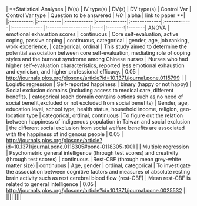 | **Statistical Analyses	|  IV(s)  |  IV type(s) |  DV(s)  |  DV type(s)  |  Control Var | Control Var type  | Question to be answered | _H0_ | alpha | link to paper **| 
|:----------:|:----------|:------------|:-------------|:-------------|:------------|:------------- |:------------------|:----:|:-------:|:-------| ANOVA | emotional exhaustion scores | continuous | Core self-evaluation, active coping, passive coping | continuous, categorical | gender, age, job ranking, work experience, | categorical, ordinal | This study aimed to determine the potential association between core self-evaluation, mediating role of coping styles and the burnout syndrome among Chinese nurses | Nurses who had higher self-evaluation characteristics, reported less emotional exhaustion and cynicism, and higher professional efficacy. | 0.05 | http://journals.plos.org/plosone/article?id=10.1371/journal.pone.0115799 | | Logistic regression | Self-reported happiness | binary (happy or not happy) | Social exclusion domains (including access to medical care, different benefits, | categorical (each domain contains options such as no need of social benefit,excluded or not excluded from social benefits) | Gender, age, education level, school type, health status, household income, religion, geo-location type | categorical, ordinal, continuous | To figure out the relation between happiness of indigenous population in Taiwan and social exclusion | the different social exclusion from social welfare benefits are associated with the happiness of indigenous people | 0.05 | http://journals.plos.org/plosone/article?id=10.1371/journal.pone.0118305#pone-0118305-t001 | | Multiple regression | Psychometric general intelligence (through test scores) and creativity (through test scores) | continuous | Rest-CBF (through mean grey-white matter size) | continuous | Age, gender | ordinal, categorical | To investigate the association between cognitive factors and measures of absolute resting brain activity such as rest cerebral blood flow (rest-CBF) | Mean rest-CBF is related to general intelligence | 0.05 | http://journals.plos.org/plosone/article?id=10.1371/journal.pone.0025532 ||
|||||||||
